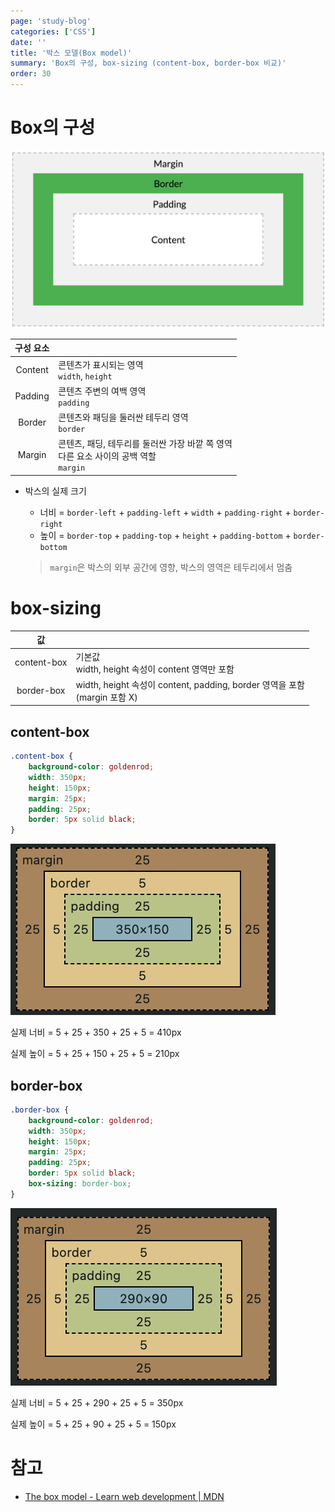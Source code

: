 ```yaml
---
page: 'study-blog'
categories: ['CSS']
date: ''
title: '박스 모델(Box model)'
summary: 'Box의 구성, box-sizing (content-box, border-box 비교)'
order: 30
---
```


# Box의 구성

![box](./img/box-model.png)

| 구성 요소 |                                                                                               |
| :-------: | --------------------------------------------------------------------------------------------- |
|  Content  | 콘텐츠가 표시되는 영역<br /> `width`, `height`                                                |
|  Padding  | 콘텐츠 주변의 여백 영역<br />`padding`                                                        |
|  Border   | 콘텐츠와 패딩을 둘러싼 테두리 영역<br />`border`                                              |
|  Margin   | 콘텐츠, 패딩, 테두리를 둘러싼 가장 바깥 쪽 영역<br />다른 요소 사이의 공백 역할<br />`margin` |

- 박스의 실제 크기

  - 너비 = `border-left` + `padding-left` + `width` + `padding-right` + `border-right`
  - 높이 = `border-top` + `padding-top` + `height` + `padding-bottom` + `border-bottom`

  > `margin`은 박스의 외부 공간에 영향, 박스의 영역은 테두리에서 멈춤

# box-sizing

|     값      |                                                                                |
| :---------: | ------------------------------------------------------------------------------ |
| content-box | 기본값<br />width, height 속성이 content 영역만 포함                           |
| border-box  | width, height 속성이 content, padding, border 영역을 포함<br />(margin 포함 X) |

## content-box

```css
.content-box {
	background-color: goldenrod;
	width: 350px;
	height: 150px;
	margin: 25px;
	padding: 25px;
	border: 5px solid black;
}
```

![content](./img/content-box.png)

실제 너비 = 5 + 25 + 350 + 25 + 5 = 410px

실제 높이 = 5 + 25 + 150 + 25 + 5 = 210px

## border-box

```css
.border-box {
	background-color: goldenrod;
	width: 350px;
	height: 150px;
	margin: 25px;
	padding: 25px;
	border: 5px solid black;
	box-sizing: border-box;
}
```

![border](./img/border-box.png)

실제 너비 = 5 + 25 + 290 + 25 + 5 = 350px

실제 높이 = 5 + 25 + 90 + 25 + 5 = 150px

# 참고

- [The box model - Learn web development | MDN](https://developer.mozilla.org/en-US/docs/Learn/CSS/Building_blocks/The_box_model)
